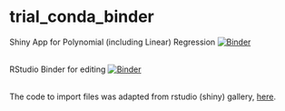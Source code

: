 # trial_conda_binder
Shiny App for Polynomial (including Linear) Regression
[![Binder](https://mybinder.org/badge_logo.svg)](http://mybinder.org/v2/gh/Motilal-Uttarkabat/trial_conda_binder/shiny-advanced?urlpath=shiny/app/)
<br><br>   

RStudio Binder for editing
[![Binder](https://mybinder.org/badge_logo.svg)](http://mybinder.org/v2/gh/Motilal-Uttarkabat/trial_conda_binder/shiny-advanced?urlpath=rstudio/)
<br><br>

The code to import files was adapted from rstudio (shiny) gallery, [here](https://shiny.rstudio.com/gallery/file-upload.html).

